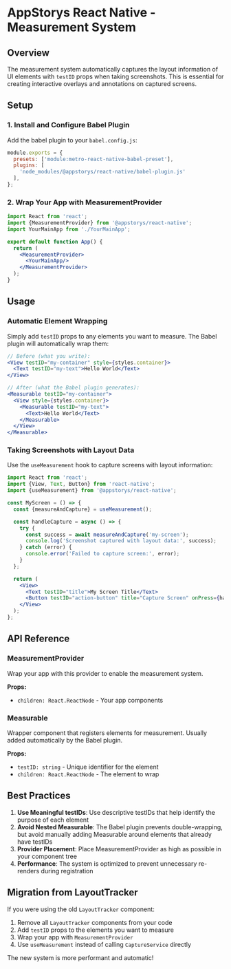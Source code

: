 # AppStorys React Native - Measurement System

## Overview

The measurement system automatically captures the layout information of UI elements with `testID` props when taking
screenshots. This is essential for creating interactive overlays and annotations on captured screens.

## Setup

### 1. Install and Configure Babel Plugin

Add the babel plugin to your `babel.config.js`:

```javascript
module.exports = {
  presets: ['module:metro-react-native-babel-preset'],
  plugins: [
    'node_modules/@appstorys/react-native/babel-plugin.js'
  ],
};
```

### 2. Wrap Your App with MeasurementProvider

```jsx
import React from 'react';
import {MeasurementProvider} from '@appstorys/react-native';
import YourMainApp from './YourMainApp';

export default function App() {
  return (
    <MeasurementProvider>
      <YourMainApp/>
    </MeasurementProvider>
  );
}
```

## Usage

### Automatic Element Wrapping

Simply add `testID` props to any elements you want to measure. The Babel plugin will automatically wrap them:

```jsx
// Before (what you write):
<View testID="my-container" style={styles.container}>
  <Text testID="my-text">Hello World</Text>
</View>

// After (what the Babel plugin generates):
<Measurable testID="my-container">
  <View style={styles.container}>
    <Measurable testID="my-text">
      <Text>Hello World</Text>
    </Measurable>
  </View>
</Measurable>
```

### Taking Screenshots with Layout Data

Use the `useMeasurement` hook to capture screens with layout information:

```jsx
import React from 'react';
import {View, Text, Button} from 'react-native';
import {useMeasurement} from '@appstorys/react-native';

const MyScreen = () => {
  const {measureAndCapture} = useMeasurement();

  const handleCapture = async () => {
    try {
      const success = await measureAndCapture('my-screen');
      console.log('Screenshot captured with layout data:', success);
    } catch (error) {
      console.error('Failed to capture screen:', error);
    }
  };

  return (
    <View>
      <Text testID="title">My Screen Title</Text>
      <Button testID="action-button" title="Capture Screen" onPress={handleCapture}/>
    </View>
  );
};
```

## API Reference

### MeasurementProvider

Wrap your app with this provider to enable the measurement system.

**Props:**

- `children: React.ReactNode` - Your app components

### Measurable

Wrapper component that registers elements for measurement. Usually added automatically by the Babel plugin.

**Props:**

- `testID: string` - Unique identifier for the element
- `children: React.ReactNode` - The element to wrap

## Best Practices

1. **Use Meaningful testIDs**: Use descriptive testIDs that help identify the purpose of each element
2. **Avoid Nested Measurable**: The Babel plugin prevents double-wrapping, but avoid manually adding Measurable around
   elements that already have testIDs
3. **Provider Placement**: Place MeasurementProvider as high as possible in your component tree
4. **Performance**: The system is optimized to prevent unnecessary re-renders during registration

## Migration from LayoutTracker

If you were using the old `LayoutTracker` component:

1. Remove all `LayoutTracker` components from your code
2. Add `testID` props to the elements you want to measure
3. Wrap your app with `MeasurementProvider`
4. Use `useMeasurement` instead of calling `CaptureService` directly

The new system is more performant and automatic!
